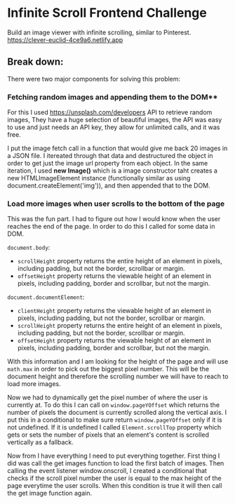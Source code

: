 # Infinite Scroll Frontend Challenge
Build an image viewer with infinite scrolling, similar to Pinterest.
https://clever-euclid-4ce9a6.netlify.app

## Break down:
There were two major components for solving this problem:

### Fetching random images and appending them to the DOM**
For this I used https://unsplash.com/developers API to retrieve random images, They have a huge selection of beautiful images, the API was easy to use and just needs an API key, they allow for unlimited calls, and it was free.

I put the image fetch call in a function that would give me back 20 images in a JSON file. I itereated through that data and destructured the object in order to get just the image url property from each object. In the same iteration, I used **new Image()** which is a image constructor taht creates a new HTMLImageElement instance (functionally similar as using document.createElement('img')), and then appended that to the DOM.

### Load more images when user scrolls to the bottom of the page
This was the fun part. I had to figure out how I would know when the user reaches the end of the page. In order to do this I called for some data in DOM.

`document.body`:
- `scrollHeight` property returns the entire height of an element in pixels, including padding, but not the border, scrollbar or margin.
- `offsetHeight` property returns the viewable height of an element in pixels, including padding, border and scrollbar, but not the margin.

`document.documentElement`:
- `clientHeight` property returns the viewable height of an element in pixels, including padding, but not the border, scrollbar or margin.
- `scrollHeight` property returns the entire height of an element in pixels, including padding, but not the border, scrollbar or margin.
- `offsetHeight` property returns the viewable height of an element in pixels, including padding, border and scrollbar, but not the margin.

With this information and I am looking for the height of the page and will use `math.max` in order to pick out the biggest pixel number. This will be the document height and therefore the scrolling number we will have to reach to load more images.

Now we had to dynamically get the pixel number of where the user is currently at. To do this I can call on `window.pageYOffset` which returns the number of pixels the document is currently scrolled along the vertical axis. I put this in a conditional to make sure return `window.pageYOffset` only if it is not undefined. If it is undefined I called `Element.scrollTop` property which gets or sets the number of pixels that an element's content is scrolled vertically as a fallback.

Now from I have everything I need to put everything together. First thing I did was call the get images function to load the first batch of images. Then calling the event listener window.onscroll, I created a conditional that checks if the scroll pixel number the user is equal to the max height of the page everytime the user scrolls. When this condition is true it will then call the get image function again.
